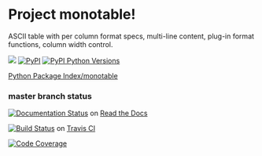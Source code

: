 # Project monotable!

ASCII table with per column format specs, multi-line content,
plug-in format functions, column width control.

[![](https://img.shields.io/pypi/l/monotable.svg)](http://www.apache.org/licenses/LICENSE-2.0)
[![PyPI](https://img.shields.io/pypi/v/monotable.svg)](https://pypi.python.org/pypi/monotable)
[![PyPI Python Versions](https://img.shields.io/pypi/pyversions/monotable.svg)](https://pypi.python.org/pypi/monotable)

[Python Package Index/monotable](https://pypi.python.org/pypi/monotable)

### master branch status

[![Documentation Status](https://readthedocs.org/projects/monotable/badge/?version=latest)](https://monotable.readthedocs.io/en/latest/?badge=latest) on [Read the Docs](https://readthedocs.org)

[![Build Status](https://travis-ci.org/tmarktaylor/monotable.svg?branch=master)](https://travis-ci.org/tmarktaylor/monotable) on [Travis CI](https://travis-ci.org/)

[![Code Coverage](https://codecov.io/gh/tmarktaylor/monotable/coverage.svg?branch=master)](https://codecov.io/gh/tmarktaylor/monotable?branch=master)
